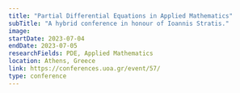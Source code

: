 ```yaml
---
title: "Partial Differential Equations in Applied Mathematics"
subTitle: "A hybrid conference in honour of Ioannis Stratis."
image:
startDate: 2023-07-04
endDate: 2023-07-05
researchFields: PDE, Applied Mathematics
location: Athens, Greece
link: https://conferences.uoa.gr/event/57/
type: conference
---
```

